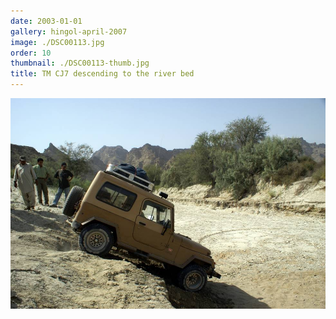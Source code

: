 ```yaml
---
date: 2003-01-01
gallery: hingol-april-2007
image: ./DSC00113.jpg
order: 10
thumbnail: ./DSC00113-thumb.jpg
title: TM CJ7 descending to the river bed
---
```


![TM CJ7 descending to the river bed](./DSC00113.jpg)